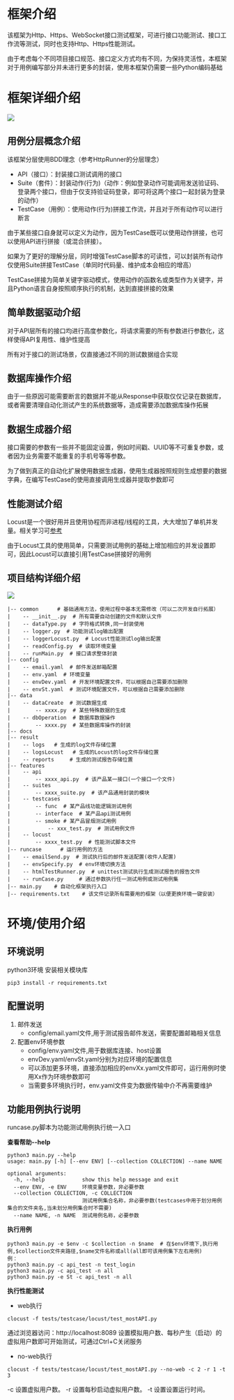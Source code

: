 # 框架介绍
该框架为Http、Https、WebSocket接口测试框架，可进行接口功能测试、接口工作流等测试，同时也支持Http、Https性能测试。

由于考虑每个不同项目接口规范、接口定义方式均有不同，为保持灵活性，本框架对于用例编写部分并未进行更多的封装，使用本框架仍需要一些Python编码基础


# 框架详细介绍

![](https://github.com/fengyibo963/DemoAPITest/blob/master/docs/%E9%A1%B9%E7%9B%AE%E7%BB%93%E6%9E%84.png)

## 用例分层概念介绍
该框架分层使用BDD理念（参考HttpRunner的分层理念）

* API（接口）：封装接口测试调用的接口
* Suite（套件）：封装动作(行为)（动作：例如登录动作可能调用发送验证码、登录两个接口，但由于仅支持验证码登录，即可将这两个接口一起封装为登录的动作）
* TestCase（用例）：使用动作(行为)拼接工作流，并且对于所有动作可以进行断言

由于某些接口自身就可以定义为动作，因为TestCase既可以使用动作拼接，也可以使用API进行拼接（或混合拼接）。

如果为了更好的理解分层，同时增强TestCase脚本的可读性，可以封装所有动作仅使用Suite拼接TestCase（单同时代码量、维护成本会相应的增高）

TestCase拼接为简单关键字驱动模式，使用动作的函数名或类型作为关键字，并且Python语言自身按照顺序执行的机制，达到直接拼接的效果

## 简单数据驱动介绍
对于API层所有的接口均进行高度参数化，将请求需要的所有参数进行参数化，这样使得API复用性、维护性提高

所有对于接口的测试场景，仅直接通过不同的测试数据组合实现

## 数据库操作介绍
由于一些原因可能需要断言的数据并不能从Response中获取仅仅记录在数据库，或者需要清理自动化测试产生的系统数据等，造成需要添加数据库操作拓展

## 数据生成器介绍
接口需要的参数有一些并不能固定设置，例如时间戳、UUID等不可重复参数，或者因为业务需要不能重复的手机号等等参数。

为了做到真正的自动化扩展使用数据生成器，使用生成器按照规则生成想要的数据字典，在编写TestCase的使用直接调用生成器并提取参数即可

## 性能测试介绍
Locust是一个很好用并且使用协程而非进程/线程的工具，大大增加了单机并发量。相关学习可[参考](https://blog.csdn.net/baidu_36943075/article/details/102605126)

由于Locust工具的使用简单，只需要测试用例的基础上增加相应的并发设置即可，因此Locust可以直接引用TestCase拼接好的用例

## 项目结构详细介绍

![](https://github.com/fengyibo963/DemoAPITest/blob/master/docs/%E9%A1%B9%E7%9B%AE%E7%9B%AE%E5%BD%95.png)

```
|-- common      # 基础通用方法，使用过程中基本无需修改（可以二次开发自行拓展）
|    -- __init__.py  # 所有需要自动创建的文件和默认文件
|    -- dataType.py  # 字符格式转换,同一封装使用
|    -- logger.py  # 功能测试log输出配置
|    -- loggerLocust.py  # Locust性能测试log输出配置
|    -- readConfig.py  # 读取环境变量
|    -- runMain.py  # 接口请求整体封装
|-- config
|    -- email.yaml  # 邮件发送邮箱配置
|    -- env.yaml  # 环境变量
|    -- envDev.yaml  # 开发环境配置文件，可以根据自己需要添加删除
|    -- envSt.yaml  # 测试环境配置文件，可以根据自己需要添加删除
|-- data
|    -- dataCreate  # 测试数据生成
|        -- xxxx.py  # 某些特殊数据的生成
|    -- dbOperation  # 数据库数据操作  
|        -- xxxx.py  # 某些数据库操作的封装
|-- docs
|-- result
|    -- logs   # 生成的log文件存储位置
|    -- logsLocust   # 生成的Locust的log文件存储位置
|    -- reports     # 生成的测试报告存储位置
|-- features
|    -- api
|        -- xxxx_api.py  # 该产品某一接口(一个接口一个文件)
|    -- suites
|        -- xxxx_suite.py  # 该产品通用封装的模块
|    -- testcases
|        -- func  # 某产品线功能逻辑测试用例
|        -- interface  # 某产品api测试用例
|        -- smoke # 某产品冒烟测试用例
|            -- xxx_test.py  # 测试用例文件
|    -- locust
|        -- xxxx_test.py  # 性能测试脚本文件
|-- runcase      # 运行用例的方法
|    -- emailSend.py  # 测试执行后的邮件发送配置(收件人配置)
|    -- envSpecify.py  # env环境切换方法
|    -- htmlTestRunner.py  # unittest测试执行生成测试报告的报告文件
|    -- runCase.py     # 通过参数执行任一测试用例或测试用例集
|-- main.py    # 自动化框架执行入口
|-- requirements.txt    # 该文件记录所有需要用的框架（以便更换环境一键安装）
```

# 环境/使用介绍
## 环境说明
python3环境
安装相关模块库
```
pip3 install -r requirements.txt
```
## 配置说明
1. 邮件发送
    * config/email.yaml文件,用于测试报告邮件发送，需要配置邮箱相关信息
2. 配置env环境参数
    * config/env.yaml文件,用于数据库连接、host设置
    * envDev.yaml/envSt.yaml分别为对应环境的配置信息
    * 可以添加更多环境，直接添加相应的envXx.yaml文件即可，运行用例时使用Xx作为环境参数即可 
    * 当需要多环境执行时，env.yaml文件变为数据传输中介不再需要维护

## 功能用例执行说明
runcase.py脚本为功能测试用例执行统一入口

**查看帮助--help**
```
python3 main.py --help
usage: main.py [-h] [--env ENV] [--collection COLLECTION] --name NAME

optional arguments:
  -h, --help            show this help message and exit
  --env ENV, -e ENV     环境变量参数，非必要参数
  --collection COLLECTION, -c COLLECTION
                        测试用例集合名称，非必要参数(testcases中用于划分用例集合的文件夹名,当未划分用例集合时不需要)
  --name NAME, -n NAME  测试用例名称，必要参数
```

**执行用例**

```
python3 main.py -e $env -c $collection -n $name  # 在$env环境下,执行用例,$collection文件夹路径,$name文件名称或all(all即可该用例集下左右用例)
例：
python3 main.py -c api_test -n test_login
python3 main.py -c api_test -n all
python3 main.py -e St -c api_test -n all
```

**执行性能测试**
* web执行
```
clocust -f tests/testcase/locust/test_mostAPI.py
```
通过浏览器访问：http://localhost:8089  设置模拟用户数、每秒产生（启动）的虚拟用户数即可开始测试，可通过Ctrl+C关闭服务
* no-web执行
```
clocust -f tests/testcase/locust/test_mostAPI.py --no-web -c 2 -r 1 -t 3
```
-c 设置虚拟用户数。
-r 设置每秒启动虚拟用户数。
-t 设置设置运行时间。

